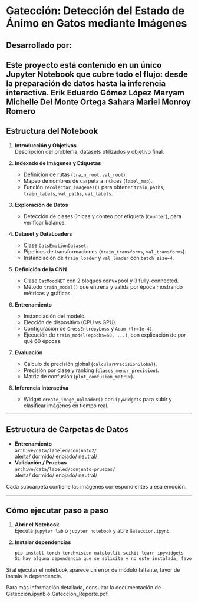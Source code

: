 # Gatección: Detección del Estado de Ánimo en Gatos mediante Imágenes
## Desarrollado por:

Este proyecto está contenido en un único Jupyter Notebook que cubre todo el flujo: desde la preparación de datos hasta la inferencia interactiva.
        Erik Eduardo Gómez López
        Maryam Michelle Del Monte Ortega
        Sahara Mariel Monroy Romero
---

## Estructura del Notebook

1. **Introducción y Objetivos**  
   Descripción del problema, datasets utilizados y objetivo final.

2. **Indexado de Imágenes y Etiquetas**  
   - Definición de rutas (`train_root`, `val_root`).  
   - Mapeo de nombres de carpeta a índices (`label_map`).  
   - Función `recolectar_imagenes()` para obtener `train_paths`, `train_labels`, `val_paths`, `val_labels`.

3. **Exploración de Datos**  
   - Detección de clases únicas y conteo por etiqueta (`Counter`), para verificar balance.

4. **Dataset y DataLoaders**  
   - Clase `CatsEmotionDataset`.  
   - Pipelines de transformaciones (`train_transforms`, `val_transforms`).  
   - Instanciación de `train_loader` y `val_loader` con `batch_size=4`.

5. **Definición de la CNN**  
   - Clase `CatMoodNET` con 2 bloques conv+pool y 3 fully-connected.  
   - Método `train_model()` que entrena y valida por época mostrando métricas y gráficas.

6. **Entrenamiento**  
   - Instanciación del modelo.  
   - Elección de dispositivo (CPU vs GPU).  
   - Configuración de `CrossEntropyLoss` y `Adam (lr=1e-4)`.  
   - Ejecución de `train_model(epochs=60, ...)`, con explicación de por qué 60 épocas.

7. **Evaluación**  
   - Cálculo de precisión global (`calcularPrecisionGlobal`).  
   - Precisión por clase y ranking (`clases_menor_precision`).  
   - Matriz de confusión (`plot_confusion_matrix`).

8. **Inferencia Interactiva**  
   - Widget `create_image_uploader()` con `ipywidgets` para subir y clasificar imágenes en tiempo real.

---

## Estructura de Carpetas de Datos

- **Entrenamiento**  
  `archive/data/labeled/conjunto2/`  
    alerta/
    dormido/
    enojado/
    neutral/
- **Validación / Pruebas**  
  `archive/data/labeled/conjunto-pruebas/`  
    alerta/
    dormido/
    enojado/
    neutral/
    
Cada subcarpeta contiene las imágenes correspondientes a esa emoción.

---

## Cómo ejecutar paso a paso

1. **Abrir el Notebook**  
   Ejecuta `jupyter lab` o `jupyter notebook` y abre `Gateccion.ipynb`.

2. **Instalar dependencias**  
   ```bash
   pip install torch torchvision matplotlib scikit-learn ipywidgets
   Si hay alguna dependencia que se solicite y no este instalada, favor de instalar con: 

Si al ejecutar el notebook aparece un error de módulo faltante, favor de instala la dependencia.

Para más información detallada, consultar la documentación de Gateccion.ipynb ó Gateccion_Reporte.pdf.

